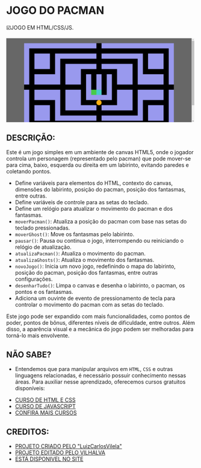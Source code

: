 # JOGO DO PACMAN
☑️JOGO EM HTML/CSS/JS.

<img src="FOTO.png" align="center" width="500"> <br> 

## DESCRIÇÃO:
Este é um jogo simples em um ambiente de canvas HTML5, onde o jogador controla um personagem (representado pelo pacman) que pode mover-se para cima, baixo, esquerda ou direita em um labirinto, evitando paredes e coletando pontos.

- Define variáveis ​​para elementos do HTML, contexto do canvas, dimensões do labirinto, posição do pacman, posição dos fantasmas, entre outras.
- Define variáveis ​​de controle para as setas do teclado.
- Define um relógio para atualizar o movimento do pacman e dos fantasmas.
- `moverPacman()`: Atualiza a posição do pacman com base nas setas do teclado pressionadas.
- `moverGhost()`: Move os fantasmas pelo labirinto.
- `pausar()`: Pausa ou continua o jogo, interrompendo ou reiniciando o relógio de atualização.
- `atualizaPacman()`: Atualiza o movimento do pacman.
- `atualizaGhosts()`: Atualiza o movimento dos fantasmas.
- `novoJogo()`: Inicia um novo jogo, redefinindo o mapa do labirinto, posição do pacman, posição dos fantasmas, entre outras configurações.
- `desenharTudo()`: Limpa o canvas e desenha o labirinto, o pacman, os pontos e os fantasmas.
- Adiciona um ouvinte de evento de pressionamento de tecla para controlar o movimento do pacman com as setas do teclado.

Este jogo pode ser expandido com mais funcionalidades, como pontos de poder, pontos de bônus, diferentes níveis de dificuldade, entre outros. Além disso, a aparência visual e a mecânica do jogo podem ser melhoradas para torná-lo mais envolvente.

## NÃO SABE?
- Entendemos que para manipular arquivos em `HTML`, `CSS` e outras linguagens relacionadas, é necessário possuir conhecimento nessas áreas. Para auxiliar nesse aprendizado, oferecemos cursos gratuitos disponíveis:
* [CURSO DE HTML E CSS](https://github.com/VILHALVA/CURSO-DE-HTML-E-CSS)
* [CURSO DE JAVASCRIPT](https://github.com/VILHALVA/CURSO-DE-JAVASCRIPT)
* [CONFIRA MAIS CURSOS](https://github.com/VILHALVA?tab=repositories&q=+topic:CURSO)

## CREDITOS:
- [PROJETO CRIADO PELO "LuizCarlosVilela"](https://github.com/LuizCarlosVilela/Pacman-JS)
- [PROJETO EDITADO PELO VILHALVA](https://github.com/VILHALVA)
- [ESTÁ DISPONIVEL NO SITE](https://vilhalva.github.io/STYLER/STYLER.html)